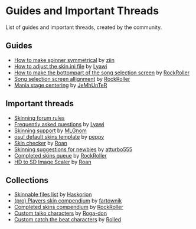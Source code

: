# Guides and Important Threads

List of guides and important threads, created by the community.

## Guides

+ [How to make spinner symmetrical](https://osu.ppy.sh/community/forums/topics/51502) by [ziin](https://osu.ppy.sh/users/232898)
+ [How to adjust the skin.ini file](https://osu.ppy.sh/community/forums/topics/575880) by [Lyawi](https://osu.ppy.sh/users/5851253)
+ [How to make the bottompart of the song selection screen](https://osu.ppy.sh/community/forums/topics/612788) by [RockRoller](https://osu.ppy.sh/users/8388854)
+ [Song selection screen allignment](https://osu.ppy.sh/community/forums/topics/686407) by [RockRoller](https://osu.ppy.sh/users/8388854)
+ [Mania stage centering](https://osu.ppy.sh/community/forums/topics/134782?start=2327816) by [JeMhUnTeR](https://osu.ppy.sh/users/1409564)

## Important threads

+ [Skinning forum rules](https://osu.ppy.sh/community/forums/topics/318193)
+ [Frequently asked questions](https://osu.ppy.sh/community/forums/topics/533940) by [Lyawi](https://osu.ppy.sh/users/5851253)
+ [Skinning support](https://osu.ppy.sh/community/forums/topics/51694) by [MLGnom](https://osu.ppy.sh/users/46620)
+ [osu! default skins template](https://osu.ppy.sh/community/forums/topics/129191) by [peppy](https://osu.ppy.sh/users/2)
+ [Skin checker](https://osu.ppy.sh/community/forums/topics/617168) by [Roan](https://osu.ppy.sh/users/8214639)
+ [Skinning suggestions for newbies](https://osu.ppy.sh/community/forums/topics/704719) by [atturbo555](https://osu.ppy.sh/users/5730417)
+ [Completed skins queue](https://osu.ppy.sh/community/forums/topics/686672) by [RockRoller](https://osu.ppy.sh/users/8388854)
+ [HD to SD Image Scaler](https://osu.ppy.sh/forum/t/762684) by [Roan](https://osu.ppy.sh/u/8214639)

## Collections

+ [Skinnable files list](https://osu.ppy.sh/community/forums/topics/186787) by [Haskorion](https://osu.ppy.sh/users/3252321)
+ [(pro) Players skin compendium](https://osu.ppy.sh/community/forums/topics/87675) by [fartownik](/ttps://osu.ppy.sh/users/56917)
+ [Completed skins compendium](https://osu.ppy.sh/community/forums/topics/686664 ) by [RockRoller](https://osu.ppy.sh/users/8388854)
+ [Custom taiko characters](https://osu.ppy.sh/community/forums/topics/36001) by [Roga-don](https://osu.ppy.sh/users/159997)
+ [Custom catch the beat characters](https://osu.ppy.sh/community/forums/topics/16155) by [Rolled](https://osu.ppy.sh/users/5243)
